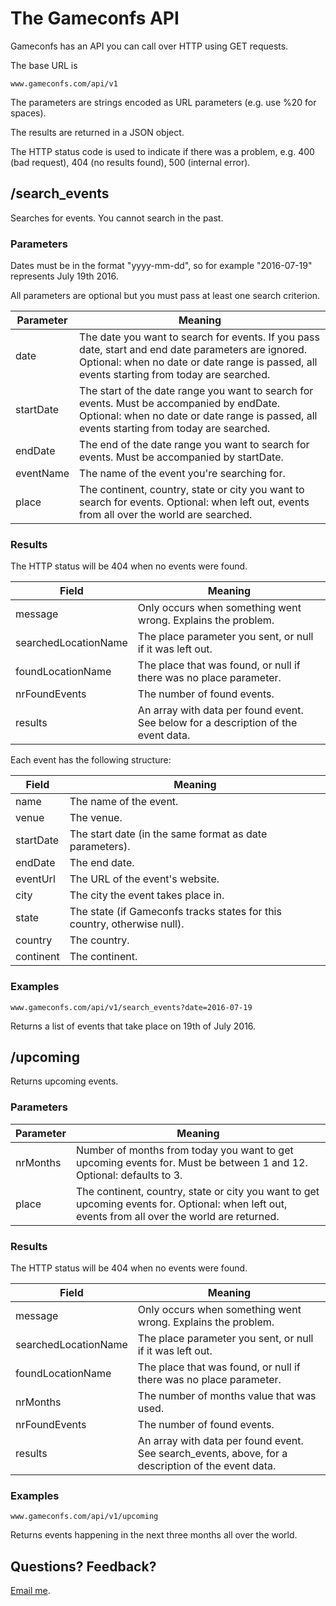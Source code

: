 # The Gameconfs API

Gameconfs has an API you can call over HTTP using GET requests.

The base URL is

    www.gameconfs.com/api/v1

The parameters are strings encoded as URL parameters (e.g. use %20 for spaces).

The results are returned in a JSON object.

The HTTP status code is used to indicate if there was a problem, e.g. 400 (bad request), 404 (no results found), 500 (internal error).

## /search_events

Searches for events. You cannot search in the past.

### Parameters

Dates must be in the format "yyyy-mm-dd", so for example "2016-07-19" represents July 19th 2016.

All parameters are optional but you must pass at least one search criterion.

| Parameter | Meaning |
|--|--|
| date | The date you want to search for events. If you pass date, start and end date parameters are ignored. Optional: when no date or date range is passed, all events starting from today are searched. |
| startDate | The start of the date range you want to search for events. Must be accompanied by endDate. Optional: when no date or date range is passed, all events starting from today are searched. |
| endDate | The end of the date range you want to search for events. Must be accompanied by startDate. |
| eventName | The name of the event you're searching for. |
| place | The continent, country, state or city you want to search for events. Optional: when left out, events from all over the world are searched. |

### Results

The HTTP status will be 404 when no events were found.

| Field | Meaning |
|--|--|
| message | Only occurs when something went wrong. Explains the problem. |
| searchedLocationName | The place parameter you sent, or null if it was left out. |
| foundLocationName | The place that was found, or null if there was no place parameter. |
| nrFoundEvents | The number of found events. |
| results | An array with data per found event. See below for a description of the event data. |

Each event has the following structure:

| Field | Meaning |
|--|--|
| name | The name of the event. |
| venue | The venue. |
| startDate | The start date (in the same format as date parameters). |
| endDate | The end date. |
| eventUrl | The URL of the event's website. |
| city | The city the event takes place in. |
| state | The state (if Gameconfs tracks states for this country, otherwise null). |
| country | The country. |
| continent | The continent. |

### Examples

    www.gameconfs.com/api/v1/search_events?date=2016-07-19

Returns a list of events that take place on 19th of July 2016.

## /upcoming

Returns upcoming events.


### Parameters

| Parameter | Meaning |
|--|--|
| nrMonths | Number of months from today you want to get upcoming events for. Must be between 1 and 12. Optional: defaults to 3. |
| place | The continent, country, state or city you want to get upcoming events for. Optional: when left out, events from all over the world are returned. |


### Results

The HTTP status will be 404 when no events were found.

| Field | Meaning |
|--|--|
| message | Only occurs when something went wrong. Explains the problem. |
| searchedLocationName | The place parameter you sent, or null if it was left out. |
| foundLocationName | The place that was found, or null if there was no place parameter. |
| nrMonths | The number of months value that was used. |
| nrFoundEvents | The number of found events. |
| results | An array with data per found event. See search_events, above, for a description of the event data. |

### Examples

    www.gameconfs.com/api/v1/upcoming

Returns events happening in the next three months all over the world.

## Questions? Feedback?

<a href="mailto:admin@gameconfs.com">Email me</a>.